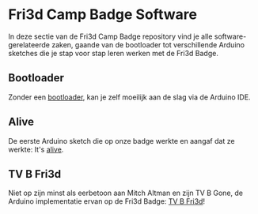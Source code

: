 # Fri3d Camp Badge Software

In deze sectie van de Fri3d Camp Badge repository vind je alle
software-gerelateerde zaken, gaande van de bootloader tot verschillende Arduino
sketches die je stap voor stap leren werken met de Fri3d Badge.

## Bootloader

Zonder een [bootloader](bootloader/), kan je zelf moeilijk aan de slag via de Arduino IDE.

## Alive

De eerste Arduino sketch die op onze badge werkte en aangaf dat ze werkte: It's [alive](alive/).

## TV B Fri3d

Niet op zijn minst als eerbetoon aan Mitch Altman en zijn TV B Gone, de Arduino implementatie ervan op de Fri3d Badge: [TV B Fri3d](tv-b-fri3d)!

